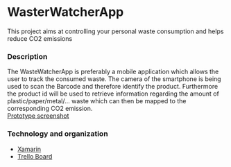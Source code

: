 # WasterWatcherApp
This project aims at controlling your personal waste consumption and helps reduce CO2 emissions

### Description
The WasteWatcherApp is preferably a mobile application which allows the user to track the consumed waste.
The camera of the smartphone is being used to scan the Barcode and therefore identify the product.
Furthermore the product id will be used to retrieve information regarding the amount of plastic/paper/metal/... waste
which can then be mapped to the corresponding CO2 emission.  
<a href="https://prnt.sc/11dt8yk">Prototype screenshot</a>

### Technology and organization
* <a href="https://dotnet.microsoft.com/apps/xamarin">Xamarin</a>
* <a href="https://trello.com/b/fEUztwW5/waste-watcher">Trello Board</a>
